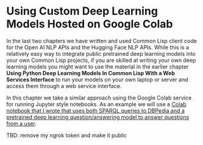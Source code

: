 # Using Custom Deep Learning Models Hosted on Google Colab

In the last two chapters we have written and used Common Lisp client code for the Open AI NLP APIs and the Hugging Face NLP APIs. While this is a relatively easy way to integrate public pretrained deep learning models into your own Common Lisp projects, if you are skilled at writing your own deep learning models you might want to use the material in the earlier chapter **Using Python Deep Learning Models In Common Lisp With a Web Services Interface** to run your models on your own laptop or server and access them through a web service interface.

In this chapter we take a similar approach using the Google Colab service for running Jupyter style notebooks. As an example we will use a [Colab notebook that I wrote that uses both SPARQL queries to DBPedia and a pretrained deep learning question/answering model to answer questions from a user](https://colab.research.google.com/drive/1bM2HWu0sYYsbUpu8X-Hmf4CTuMaSN2wA).

TBD: remove my ngrok token and make it public
